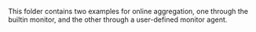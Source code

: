 This folder contains two examples for online aggregation, one through the builtin monitor, and the other through a user-defined monitor agent. 
